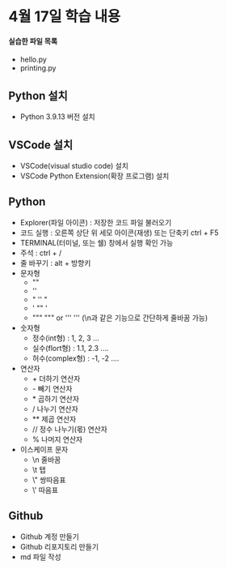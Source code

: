 # 4월 17일 학습 내용
#### 실습한 파일 목록
- hello.py
- printing.py
## Python 설치
- Python 3.9.13 버전 설치
## VSCode 설치
- VSCode(visual studio code) 설치
- VSCode Python Extension(확장 프로그램) 설치
## Python
- Explorer(파일 아이콘) : 저장한 코드 파일 불러오기
- 코드 실행 : 오른쪽 상단 위 세모 아이콘(재생) 또는 단축키 ctrl + F5 
- TERMINAL(터미널, 또는 쉘) 창에서 실행 확인 가능
- 주석 : ctrl + /
- 줄 바꾸기 : alt + 방향키
- 문자형
  - ""
  - ''
  - " '' "
  - ' "" '
  - """ """ or ''' ''' (\n과 같은 기능으로 간단하게 줄바꿈 가능)
- 숫자형
  - 정수(int형) : 1, 2, 3 ...
  - 실수(flort형) : 1.1, 2.3 .... 
  - 허수(complex형) : -1, -2 ....
- 연산자
  - \+ 더하기 연산자
  - \- 빼기 연산자
  - \* 곱하기 연산자
  - / 나누기 연산자
  - \*\* 제곱 연산자
  - // 정수 나누기(몫) 연산자
  - % 나머지 연산자
- 이스케이프 문자
  - \n 줄바꿈
  - \t 탭
  - \\" 쌍따음표
  - \\' 따음표
## Github
- Github 계정 만들기
- Github 리포지토리 만들기
- md 파일 작성
